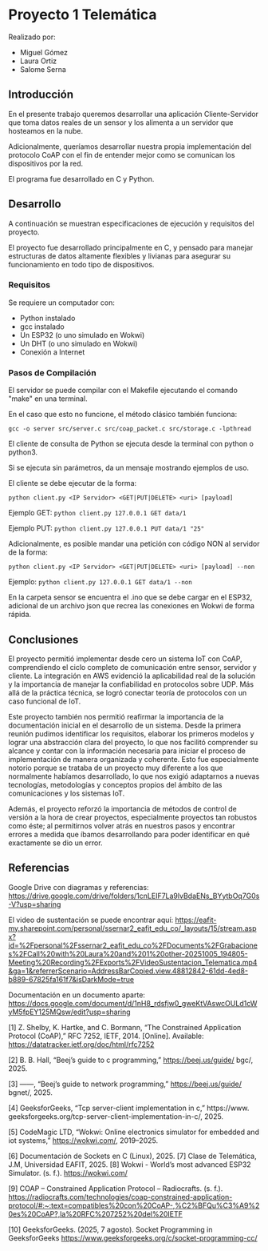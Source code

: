 # Proyecto 1 Telemática
Realizado por:

* Miguel Gómez
* Laura Ortiz
* Salome Serna

## Introducción
En el presente trabajo queremos desarrollar una aplicación Cliente-Servidor que toma datos reales de un sensor y los alimenta a un servidor que hosteamos en la nube.

Adicionalmente, queríamos desarrollar nuestra propia implementación del protocolo CoAP con el fin de entender mejor como se comunican los dispositivos por la red.

El programa fue desarrollado en C y Python.

## Desarrollo
A continuación se muestran especificaciones de ejecución y requisitos del proyecto.

El proyecto fue desarrollado principalmente en C, y pensado para manejar estructuras de datos altamente flexibles y livianas para asegurar su funcionamiento en todo tipo de dispositivos.

### Requisitos
Se requiere un computador con:

* Python instalado
* gcc instalado
* Un ESP32 (o uno simulado en Wokwi)
* Un DHT (o uno simulado en Wokwi)
* Conexión a Internet

### Pasos de Compilación
El servidor se puede compilar con el Makefile ejecutando el comando "make" en una terminal.

En el caso que esto no funcione, el método clásico también funciona:

`gcc -o server src/server.c src/coap_packet.c src/storage.c -lpthread`

El cliente de consulta de Python se ejecuta desde la terminal con python o python3.

Si se ejecuta sin parámetros, da un mensaje mostrando ejemplos de uso.

El cliente se debe ejecutar de la forma:

`python client.py <IP Servidor> <GET|PUT|DELETE> <uri> [payload]`

Ejemplo GET: `python client.py 127.0.0.1 GET data/1`

Ejemplo PUT: `python client.py 127.0.0.1 PUT data/1 "25"`

Adicionalmente, es posible mandar una petición con código NON al servidor de la forma:

`python client.py <IP Servidor> <GET|PUT|DELETE> <uri> [payload] --non`

Ejemplo: `python client.py 127.0.0.1 GET data/1 --non`

En la carpeta sensor se encuentra el .ino que se debe cargar en el ESP32, adicional de un archivo json que recrea las conexiones en Wokwi de forma rápida.

## Conclusiones
El proyecto permitió implementar desde cero un sistema IoT con CoAP, comprendiendo el ciclo completo de comunicación entre sensor, servidor y cliente. La integración en AWS evidenció la aplicabilidad real de la solución y la importancia de manejar la confiabilidad en protocolos sobre UDP. Más allá de la práctica técnica, se logró conectar teoría de protocolos con un caso funcional de IoT.

Este proyecto también nos permitió reafirmar la importancia de la documentación inicial en el desarrollo de un sistema. Desde la primera reunión pudimos identificar los requisitos, elaborar los primeros modelos y lograr una abstracción clara del proyecto, lo que nos facilitó comprender su alcance y contar con la información necesaria para iniciar el proceso de implementación de manera organizada y coherente.
Esto fue especialmente notorio porque se trataba de un proyecto muy diferente a los que normalmente habíamos desarrollado, lo que nos exigió adaptarnos a nuevas tecnologías, metodologías y conceptos propios del ámbito de las comunicaciones y los sistemas IoT.

Además, el proyecto reforzó la importancia de métodos de control de versión a la hora de crear proyectos, especialmente proyectos tan robustos como éste; al permitirnos volver atrás en nuestros pasos y encontrar errores a medida que íbamos desarrollando para poder identificar en qué exactamente se dio un error.

## Referencias
Google Drive con diagramas y referencias: https://drive.google.com/drive/folders/1cnLEIF7La9lvBdaENs_BYytbOq7G0s-V?usp=sharing

El video de sustentación se puede encontrar aquí: https://eafit-my.sharepoint.com/personal/ssernar2_eafit_edu_co/_layouts/15/stream.aspx?id=%2Fpersonal%2Fssernar2_eafit_edu_co%2FDocuments%2FGrabaciones%2FCall%20with%20Laura%20and%201%20other-20251005_194805-Meeting%20Recording%2FExports%2FVideoSustentacion_Telematica.mp4&ga=1&referrerScenario=AddressBarCopied.view.48812842-61dd-4ed8-b889-67825fa161f7&isDarkMode=true 

Documentación en un documento aparte: https://docs.google.com/document/d/1nH8_rdsfjw0_gweKtVAswcOULd1cWyM5fpEY125MQsw/edit?usp=sharing 

[1] Z. Shelby, K. Hartke, and C. Bormann, “The Constrained Application Protocol (CoAP),” RFC 7252, IETF, 2014. [Online]. Available: https://datatracker.ietf.org/doc/html/rfc7252 

[2] B. B. Hall, “Beej’s guide to c programming,” https://beej.us/guide/ bgc/, 2025. 

[3] ——, “Beej’s guide to network programming,” https://beej.us/guide/ bgnet/, 2025. 

[4] GeeksforGeeks, “Tcp server-client implementation in c,” https://www. geeksforgeeks.org/tcp-server-client-implementation-in-c/, 2025. 

[5] CodeMagic LTD, “Wokwi: Online electronics simulator for embedded and iot systems,” https://wokwi.com/, 2019–2025.

[6] Documentación de Sockets en C (Linux), 2025.
[7] Clase de Telemática, J.M, Universidad EAFIT, 2025.
[8] Wokwi - World’s most advanced ESP32 Simulator. (s. f.). https://wokwi.com/

[9] COAP – Constrained Application Protocol – Radiocrafts. (s. f.). https://radiocrafts.com/technologies/coap-constrained-application-protocol/#:~:text=compatibles%20con%20CoAP-,%C2%BFQu%C3%A9%20es%20CoAP?,la%20RFC%207252%20del%20IETF

[10] GeeksforGeeks. (2025, 7 agosto). Socket Programming in GeeksforGeeks https://www.geeksforgeeks.org/c/socket-programming-cc/


